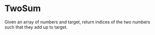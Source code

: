 # TwoSum
Given an array of numbers and target, return indices of the two numbers such that they add up to target.
